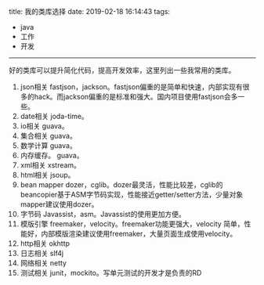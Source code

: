title: 我的类库选择
date: 2019-02-18 16:14:43
tags:
- java
- 工作
- 开发

---

好的类库可以提升简化代码，提高开发效率，这里列出一些我常用的类库。
1. json相关
fastjson，jackson。fastjson偏重的是简单和快速，内部实现有很多的hack。而jackson偏重的是标准和强大。国内项目使用fastjson会多一些。
2. date相关
joda-time。
3. io相关
guava。
4. 集合相关
guava。
5. 数学计算
guava。
6. 内存缓存。
guava。
7. xml相关
xstream。
8. html相关
jsoup。
9. bean mapper
dozer，cglib。dozer最灵活，性能比较差，cglib的beancopier基于ASM字节码实现，性能接近getter/setter方法，少量对象mapper建议使用dozer。
10. 字节码
Javassist，asm。Javassist的使用更加方便。
11. 模版引擎
freemaker，velocity。freemaker功能更强大，velocity 简单，性能好，内部模版渲染建议使用freemaker，大量页面生成使用velocity。
12. http相关
okhttp
13. 日志相关
slf4j
14. 网络相关
netty
15. 测试相关
junit，mockito。写单元测试的开发才是负责的RD
